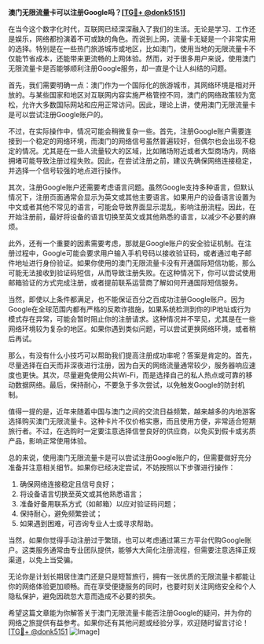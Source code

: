 **澳门无限流量卡可以注册Google吗？[[TG💪+ @donk5151](https://t.me/s/donk5151)]**

在当今这个数字化时代，互联网已经深深融入了我们的生活。无论是学习、工作还是娱乐，网络都扮演着不可或缺的角色。而说到上网，流量卡无疑是一个非常实用的选择。特别是在一些热门旅游城市或地区，比如澳门，使用当地的无限流量卡不仅能节省成本，还能带来更流畅的上网体验。然而，对于很多用户来说，使用澳门无限流量卡是否能够顺利注册Google服务，却一直是个让人纠结的问题。

首先，我们需要明确一点：澳门作为一个国际化的旅游城市，其网络环境是相对开放的。与某些国家和地区对互联网内容实施严格管控不同，澳门的网络政策较为宽松，允许大多数国际网站和应用正常访问。因此，理论上讲，使用澳门无限流量卡是可以尝试注册Google账户的。

不过，在实际操作中，情况可能会稍微复杂一些。首先，注册Google账户需要连接到一个稳定的网络环境，而澳门的网络信号虽然普遍较好，但偶尔也会出现不稳定的情况。尤其是在一些人流量较大的区域，比如赌场附近或者大型商场内，网络拥堵可能导致注册过程失败。因此，在尝试注册之前，建议先确保网络连接稳定，并选择一个信号较强的地点进行操作。

其次，注册Google账户还需要考虑语言问题。虽然Google支持多种语言，但默认情况下，注册页面通常会显示为英文或其他主要语言。如果用户的设备语言设置为中文或者其他不常见的语言，可能会导致界面显示混乱，影响注册流程。因此，在开始注册前，最好将设备的语言切换至英文或其他熟悉的语言，以减少不必要的麻烦。

此外，还有一个重要的因素需要考虑，那就是Google账户的安全验证机制。在注册过程中，Google可能会要求用户输入手机号码以接收验证码，或者通过电子邮件地址进行身份验证。如果你使用的澳门无限流量卡没有开通国际短信功能，那么可能无法接收到验证码短信，从而导致注册失败。在这种情况下，你可以尝试使用邮箱验证的方式完成注册，或者提前联系运营商了解如何开通国际短信服务。

当然，即使以上条件都满足，也不能保证百分之百成功注册Google账户。因为Google在全球范围内都有严格的反欺诈措施，如果系统检测到你的IP地址或行为模式存在异常，可能会暂时阻止你的注册请求。这种情况并不罕见，尤其是在一些网络环境较为复杂的地区。如果你遇到类似问题，可以尝试更换网络环境，或者稍后再试。

那么，有没有什么小技巧可以帮助我们提高注册成功率呢？答案是肯定的。首先，尽量选择在白天而非深夜进行注册，因为白天的网络流量通常较少，服务器响应速度也更快。其次，尽量避免使用公共Wi-Fi，而是选择自己的私人热点或可靠的移动数据网络。最后，保持耐心，不要急于多次尝试，以免触发Google的防封机制。

值得一提的是，近年来随着中国与澳门之间的交流日益频繁，越来越多的内地游客选择购买澳门无限流量卡。这种卡片不仅价格实惠，而且使用方便，非常适合短期旅行者。不过，在选购时一定要注意选择信誉良好的供应商，以免买到假卡或劣质产品，影响正常使用体验。

总的来说，使用澳门无限流量卡是可以尝试注册Google账户的，但需要做好充分准备并注意相关细节。如果你已经决定尝试，不妨按照以下步骤进行操作：

1. 确保网络连接稳定且信号良好；
2. 将设备语言切换至英文或其他熟悉语言；
3. 准备好备用联系方式（如邮箱）以应对验证码问题；
4. 保持耐心，避免频繁尝试；
5. 如果遇到困难，可咨询专业人士或寻求帮助。

当然，如果你觉得手动注册过于繁琐，也可以考虑通过第三方平台代购Google账户。这类服务通常由专业团队提供，能够大大简化注册流程，但需要注意选择正规渠道，以免上当受骗。

无论你是计划长期居住澳门还是只是短暂旅行，拥有一张优质的无限流量卡都能让你的网络体验更加顺畅。而在享受便捷服务的同时，也要时刻关注网络安全和个人隐私保护，避免因疏忽大意而造成不必要的损失。

希望这篇文章能为你解答关于澳门无限流量卡能否注册Google的疑问，并为你的网络之旅提供有益参考。如果你还有其他问题或经验分享，欢迎随时留言讨论！[[TG💪+ @donk5151](https://t.me/s/donk5151) ![Image](https://i.postimg.cc/rwNCRYN7/Snipaste-2025-04-30-17-27-05.png)]